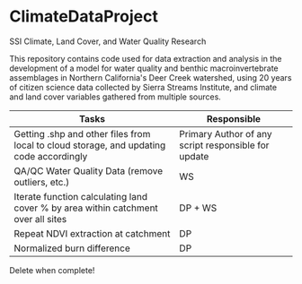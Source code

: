 # ClimateDataProject
SSI Climate, Land Cover, and Water Quality Research

This repository contains code used for data extraction and analysis in the development of a model for water quality and benthic macroinvertebrate assemblages in Northern California's Deer Creek watershed, using 20 years of citizen science data collected by Sierra Streams Institute, and climate and land cover variables gathered from multiple sources.

Tasks | Responsible
------- | --------
Getting .shp and other files from local to cloud storage, and updating code accordingly | Primary Author of any script responsible for update
QA/QC Water Quality Data (remove outliers, etc.) | WS
Iterate function calculating land cover % by area within catchment over all sites | DP + WS
Repeat NDVI extraction at catchment | DP
Normalized burn difference | DP

Delete when complete!
